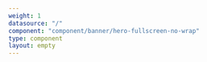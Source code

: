 ```yaml
---
weight: 1
datasource: "/"
component: "component/banner/hero-fullscreen-no-wrap"
type: component
layout: empty
---
```

